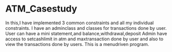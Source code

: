 # ATM_Casestudy
In this,I have implemented 3 common constraints and all my individual constraints.
I have an adminclass and classes for transactions done by user.
User can have a mini statement,and balance,withdrawal,deposit
Admin have access to setcashlimit in atm and maxtransaction done by user and also to view the transactions done by users.
This is a menudriven program.
